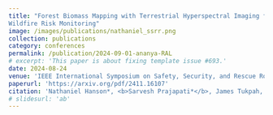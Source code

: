```yaml
---
title: "Forest Biomass Mapping with Terrestrial Hyperspectral Imaging for
Wildfire Risk Monitoring"
image: /images/publications/nathaniel_ssrr.png
collection: publications
category: conferences
permalink: /publication/2024-09-01-ananya-RAL
# excerpt: 'This paper is about fixing template issue #693.'
date: 2024-08-24
venue: 'IEEE International Symposium on Safety, Security, and Rescue Robotics'
paperurl: 'https://arxiv.org/pdf/2411.16107'
citation: 'Nathaniel Hanson*, <b>Sarvesh Prajapati*</b>, James Tukpah, Yash Mewada, Taşkin Padır'
# slidesurl: 'ab'
---
```

